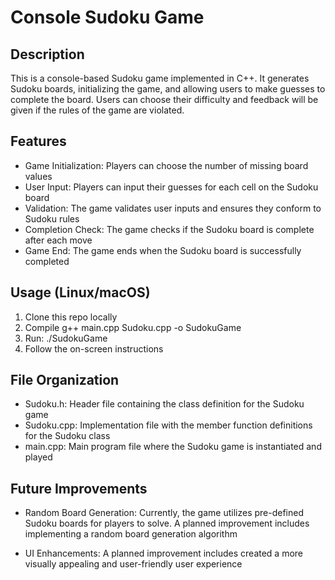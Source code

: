 # Console Sudoku Game

## Description
This is a console-based Sudoku game implemented in C++. It generates Sudoku boards, initializing the game, and allowing users to make guesses to complete the board. Users can choose their difficulty and feedback will be given if the rules of the game are violated.

## Features
* Game Initialization: Players can choose the number of missing board values
* User Input: Players can input their guesses for each cell on the Sudoku board
* Validation: The game validates user inputs and ensures they conform to Sudoku rules
* Completion Check: The game checks if the Sudoku board is complete after each move
* Game End: The game ends when the Sudoku board is successfully completed

## Usage (Linux/macOS)
1. Clone this repo locally
2. Compile g++ main.cpp Sudoku.cpp -o SudokuGame
2. Run: ./SudokuGame
3. Follow the on-screen instructions

## File Organization
* Sudoku.h: Header file containing the class definition for the Sudoku game
* Sudoku.cpp: Implementation file with the member function definitions for the Sudoku class
* main.cpp: Main program file where the Sudoku game is instantiated and played

## Future Improvements
* Random Board Generation: Currently, the game utilizes pre-defined Sudoku boards for players to solve. A planned improvement includes implementing a random board generation algorithm

* UI Enhancements: A planned improvement includes created a more visually appealing and user-friendly user experience
